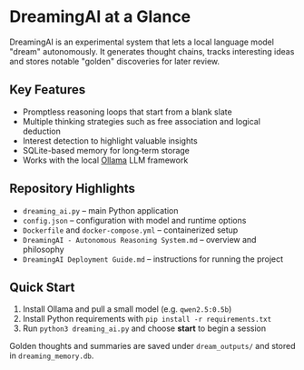 # DreamingAI at a Glance

DreamingAI is an experimental system that lets a local language model "dream" autonomously. It generates thought chains, tracks interesting ideas and stores notable "golden" discoveries for later review.

## Key Features
- Promptless reasoning loops that start from a blank slate
- Multiple thinking strategies such as free association and logical deduction
- Interest detection to highlight valuable insights
- SQLite-based memory for long‑term storage
- Works with the local [Ollama](https://ollama.ai) LLM framework

## Repository Highlights
- `dreaming_ai.py` – main Python application
- `config.json` – configuration with model and runtime options
- `Dockerfile` and `docker-compose.yml` – containerized setup
- `DreamingAI - Autonomous Reasoning System.md` – overview and philosophy
- `DreamingAI Deployment Guide.md` – instructions for running the project

## Quick Start
1. Install Ollama and pull a small model (e.g. `qwen2.5:0.5b`)
2. Install Python requirements with `pip install -r requirements.txt`
3. Run `python3 dreaming_ai.py` and choose **start** to begin a session

Golden thoughts and summaries are saved under `dream_outputs/` and stored in `dreaming_memory.db`.
